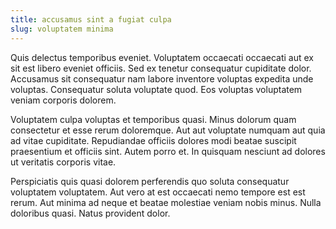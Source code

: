 ```yaml
---
title: accusamus sint a fugiat culpa
slug: voluptatem minima
---
```


Quis delectus temporibus eveniet. Voluptatem occaecati occaecati aut ex sit est libero eveniet officiis. Sed ex tenetur consequatur cupiditate dolor. Accusamus sit consequatur nam labore inventore voluptas expedita unde voluptas. Consequatur soluta voluptate quod. Eos voluptas voluptatem veniam corporis dolorem.

Voluptatem culpa voluptas et temporibus quasi. Minus dolorum quam consectetur et esse rerum doloremque. Aut aut voluptate numquam aut quia ad vitae cupiditate. Repudiandae officiis dolores modi beatae suscipit praesentium et officiis sint. Autem porro et. In quisquam nesciunt ad dolores ut veritatis corporis vitae.

Perspiciatis quis quasi dolorem perferendis quo soluta consequatur voluptatem voluptatem. Aut vero at est occaecati nemo tempore est est rerum. Aut minima ad neque et beatae molestiae veniam nobis minus. Nulla doloribus quasi. Natus provident dolor.
